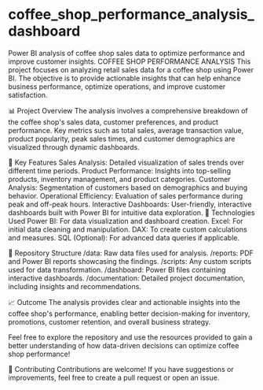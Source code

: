 # coffee_shop_performance_analysis_dashboard
Power BI analysis of coffee shop sales data to optimize performance and improve customer insights.
COFFEE SHOP PERFORMANCE ANALYSIS
This project focuses on analyzing retail sales data for a coffee shop using Power BI. The objective is to provide actionable insights that can help enhance business performance, optimize operations, and improve customer satisfaction.

📊 Project Overview
The analysis involves a comprehensive breakdown of the coffee shop's sales data, customer preferences, and product performance. Key metrics such as total sales, average transaction value, product popularity, peak sales times, and customer demographics are visualized through dynamic dashboards.

🎯 Key Features
Sales Analysis: Detailed visualization of sales trends over different time periods.
Product Performance: Insights into top-selling products, inventory management, and product categories.
Customer Analysis: Segmentation of customers based on demographics and buying behavior.
Operational Efficiency: Evaluation of sales performance during peak and off-peak hours.
Interactive Dashboards: User-friendly, interactive dashboards built with Power BI for intuitive data exploration.
🔧 Technologies Used
Power BI: For data visualization and dashboard creation.
Excel: For initial data cleaning and manipulation.
DAX: To create custom calculations and measures.
SQL (Optional): For advanced data queries if applicable.

📁 Repository Structure
/data: Raw data files used for analysis.
/reports: PDF and Power BI reports showcasing the findings.
/scripts: Any custom scripts used for data transformation.
/dashboard: Power BI files containing interactive dashboards.
/documentation: Detailed project documentation, including insights and recommendations.

📈 Outcome
The analysis provides clear and actionable insights into the coffee shop's performance, enabling better decision-making for inventory, promotions, customer retention, and overall business strategy.

Feel free to explore the repository and use the resources provided to gain a better understanding of how data-driven decisions can optimize coffee shop performance!

🤝 Contributing
Contributions are welcome! If you have suggestions or improvements, feel free to create a pull request or open an issue.
